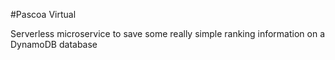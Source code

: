 #Pascoa Virtual

Serverless microservice to save some really simple ranking information on a DynamoDB database
